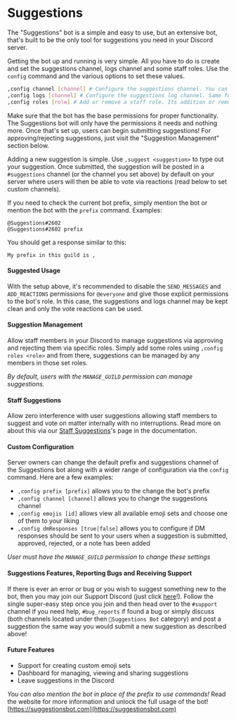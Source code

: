 # Suggestions
The "Suggestions" bot is a simple and easy to use, but an extensive bot, that's built to be the only tool for suggestions you need in your Discord server.

Getting the bot up and running is very simple. All you have to do is create and set the suggestions channel, logs channel and some staff roles. Use the `config` command and the various options to set these values. 
```bash
,config channel [channel] # Configure the suggestions channel. You can either mention/tag the channel or supply the name/ID of the channel
,config logs [channel] # Configure the suggestions log channel. Same functionality as setting the suggestions channel
,config roles [role] # Add or remove a staff role. Its addition or removal is automatically determined. Same functionality as setting the suggestions channel
```

Make sure that the bot has the base permissions for proper functionality. The Suggestions bot will only have the permissions it needs and nothing more.
Once that's set up, users can begin submitting suggestions! For approving/rejecting suggestions, just visit the "Suggestion Management" section below.

Adding a new suggestion is simple. Use `,suggest <suggestion>` to type out your suggestion. Once submitted, the suggestion will be posted in a `#suggestions` channel (or the channel you set above) by default on your server where users will then be able to vote via reactions (read below to set custom channels).

If you need to check the current bot prefix, simply mention the bot or mention the bot with the `prefix` command. Examples:
```
@Suggestions#2602 
@Suggestions#2602 prefix
```
You should get a response similar to this:
```
My prefix in this guild is ,
```

#### Suggested Usage
With the setup above, it's recommended to disable the `SEND_MESSAGES` and `ADD_REACTIONS` permissions for `@everyone` and give those explicit permissions to the bot's role. In this case, the suggestions and logs channel may be kept clean and only the vote reactions can be used.

#### Suggestion Management
Allow staff members in your Discord to manage suggestions via approving and rejecting them via specific roles. Simply add some roles using `,config roles <role>` and from there, suggestions can be managed by any members in those set roles.

*By default, users with the `MANAGE_GUILD` permission can manage suggestions.*

#### Staff Suggestions
Allow zero interference with user suggestions allowing staff members to suggest and vote on matter internally with no interruptions. Read more on about this via our [Staff Suggestions](https://docs.suggestionsbot.com/docs/staff-suggestions.html)'s page in the documentation.

#### Custom Configuration
Server owners can change the default prefix and suggestions channel of the Suggestions bot along with a wider range of configuration via the `config` command. Here are a few examples:

- `,config prefix [prefix]` allows you to the change the bot's prefix
- `,config channel [channel]` allows you to change the suggestions channel
- `,config emojis [id]` allows view all available emoji sets and choose one of them to your liking
- `,config dmResponses [true|false]` allows you to configure if DM responses should be sent to your users when a suggestion is submitted, approved, rejected, or a note has been added

*User must have the `MANAGE_GUILD` permission to change these settings*

#### Suggestions Features, Reporting Bugs and Receiving Support
If there is ever an error or bug or you wish to suggest something new to the bot, then you may join our Support Discord (just click [here](https://discord.gg/g7wr8xb)!). Follow the single super-easy step once you join and then head over to the `#support` channel if you need help, `#bug_reports` if found a bug or simply discuss (both channels located under then `🚨Suggestions Bot` category) and post a suggestion the same way you would submit a new suggestion as described above!

#### Future Features
- Support for creating custom emoji sets
- Dashboard for managing, viewing and sharing suggestions
- Leave suggestions in the Discord

*You can also mention the bot in place of the prefix to use commands!*
  Read the website for more information and unlock the full usage of the bot! [https://suggestionsbot.com](https://suggestionsbot.com)